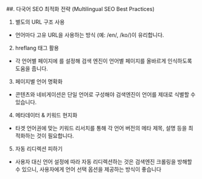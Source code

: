 ##. 다국어 SEO 최적화 전략 (Multilingual SEO Best Practices)

1. 별도의 URL 구조 사용
  - 언어마다 고유 URL을 사용하는 방식 (예: /en/, /ko/)이 유리합니다.

2. hreflang 태그 활용
  - 각 언어별 페이지에 <link rel="alternate" hreflang="언어코드" href="URL"/>를 설정해 검색 엔진이 언어별 페이지를 올바르게 인식하도록 도움을 줍니다.

3. 페이지별 언어 명확화
  - 콘텐츠와 네비게이션은 단일 언어로 구성해야 검색엔진이 언어를 제대로 식별할 수 있습니다.

4. 메타데이터 & 키워드 현지화
  - 타겟 언어권에 맞는 키워드 리서치를 통해 각 언어 버전의 메타 제목, 설명 등을 최적화하는 것이 필요합니다.

5. 자동 리디렉션 피하기
  - 사용자 대신 언어 설정에 따라 자동 리디렉션하는 것은 검색엔진 크롤링을 방해할 수 있으니, 사용자에게 언어 선택 옵션을 제공하는 방식이 좋습니다
